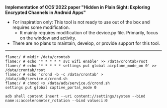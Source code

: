 **Implementation of CCS'2022 paper "Hidden in Plain Sight: Exploring Encrypted Channels in Android Apps"**

- For inspiration only: This tool is not ready to use out of the box and requires some modification.
  - It mainly requires modification of the device.py file. Primarily, focus on the window and activity.
- There are no plans to maintain, develop, or provide support for this tool.
-----
```
flame:/ # mkdir /data/crontab
flame:/ # echo '* * * * * svc wifi enable' >> /data/crontab/root
flame:/ # echo '* * * * * settings put global airplane_mode_on 0' >> /data/crontab/root
flame:/ # echo 'crond -b -c /data/crontab' > /data/adb/service.d/crond.sh
flame:/ # chmod +x /data/adb/service.d/crond.sh
settings put global captive_portal_mode 0 

adb shell content insert --uri content://settings/system --bind name:s:accelerometer_rotation --bind value:i:0
```
